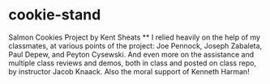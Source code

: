 # cookie-stand
Salmon Cookies Project
by Kent Sheats
** I relied heavily on the help of my classmates, at various points of the project: Joe Pennock, Joseph Zabaleta, Paul Depew, and Peyton Cysewski.  And even more on the assistance and multiple class reviews and demos, both in class and posted on class repo, by instructor Jacob Knaack. Also the moral support of Kenneth Harman!